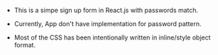 - This is a simpe sign up form in React.js with passwords match.

- Currently, App don't have implementation for password pattern.

- Most of the CSS has been intentionally written in inline/style object format.
